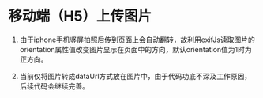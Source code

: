 # 移动端（H5）上传图片
1. 由于iphone手机竖屏拍照后传到页面上会自动翻转，故利用exifJs读取图片的orientation属性值改变图片显示在页面中的方向，默认orientation值为1时为正方向。

2. 当前仅将图片转成dataUrl方式放在图片中，由于代码功底不深及工作原因，后续代码会继续完善。
